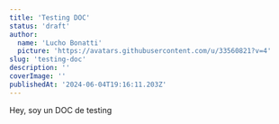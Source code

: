 ```yaml
---
title: 'Testing DOC'
status: 'draft'
author:
  name: 'Lucho Bonatti'
  picture: 'https://avatars.githubusercontent.com/u/33560821?v=4'
slug: 'testing-doc'
description: ''
coverImage: ''
publishedAt: '2024-06-04T19:16:11.203Z'
---
```


Hey, soy un DOC de testing

